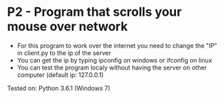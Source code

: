 # P2 - Program that scrolls your mouse over network

- For this program to work over the internet you need to change the "IP" in client.py to the ip of the server
- You can get the ip by typing ipconfig on windows or ifconfig on linux
- You can test the program localy without having the server on other computer (default ip: 127.0.0.1)

Tested on: Python 3.6.1 (Windows 7)
